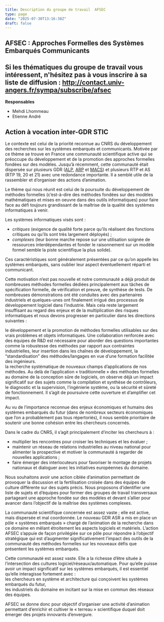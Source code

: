 ```yaml
---
title: Description du groupe de travail  AFSEC
type: page
date: "2025-07-30T13:16:38Z"
draft: false
---
```


## AFSEC : Approches Formelles des Systèmes Embarqués Communicants

## Si les thématiques du groupe de travail vous intéressent, n'hésitez pas à vous inscrire à sa liste de diffusion : <http://contact.univ-angers.fr/sympa/subscribe/afsec>

**Responsables**

  * Mehdi Lhommeau
  * Etienne André



## Action à vocation inter-GDR STIC

Le contexte est celui de la priorité reconnue au CNRS du développement des recherches sur les systèmes embarqués et communicants. Motivée par ce thème se trouve en France une communauté scientifique active qui se préoccupe du développement et de la promotion des approches formelles fondées sur des modèles. Jusqu’à récemment, cette communauté était dispersée sur plusieurs GDR ([ALP](http://www.liafa.jussieu.fr/~alp/), [ARP](http://www.arp.cnrs.fr/) et [MACS](http://www.univ-valenciennes.fr/GDR-MACS/)) et plusieurs RTP et AS (RTP 19, 20 et 21) avec une redondance importante. Il a semblé utile de la rassembler et d’organiser des actions d’animation.

Le thème qui nous réunit est celui de la poursuite du développement de méthodes formelles (c’est-à-dire des méthodes fondées sur des modèles mathématiques et mises en oeuvre dans des outils informatiques) pour faire face au défi toujours grandissant de la maîtrise de la qualité des systèmes informatiques à venir.

Les systèmes informatiques visés sont :

  * _critiques_ (exigence de qualité forte parce qu’ils réalisent des fonctions critiques ou qu’ils sont très largement déployés) ;
  * _complexes_ (leur bonne marche repose sur une utilisation soignée de ressources interdépendantes et fonder le raisonnement sur un modèle formel semble la piste scientifique la plus solide).



Ces caractéristiques sont généralement présentées par ce qu’on appelle les systèmes embarqués, sans oublier leur aspect éventuellement réparti et communicant.

Cette motivation n’est pas nouvelle et notre communauté a déjà produit de nombreuses méthodes formelles dédiées principalement aux tâches de spécification formelle, de vérification et preuve, de synthèse de tests. De nombreuses démonstrations ont été conduites avec des partenaires industriels et quelques-unes ont finalement irrigué des processus de développement logiciel dans l’industrie. Mais cela reste largement insuffisant au regard des enjeux et de la multiplication des risques informatiques et nous devons progresser en particulier dans les directions suivantes :

le développement et la promotion de méthodes formelles utilisables sur des vrais problèmes et objets informatiques. Une collaboration renforcée avec des équipes de R&D est nécessaire pour aborder des questions importantes comme la robustesse des méthodes par rapport aux contraintes industrielles, leur insertion dans les chaînes de développement, la “standardisation” des méthodes/langages en vue d’une formation facilitée des ingénieurs.  
la recherche systématique de nouveaux champs d’applications de nos méthodes. Au delà de l’application « traditionnelle » des méthodes formelles au domaine de la conception sûre de logiciels, on observe déjà un impact significatif sur des sujets comme la compilation et synthèse de contrôleurs, le diagnostic et la supervision, l’ingénierie système, ou la sécurité et sûreté de fonctionnement. Il s’agit de poursuivre cette ouverture et d’amplifier cet impact.

Au vu de l’importance reconnue des enjeux économiques et humains des systèmes embarqués du futur (dans de nombreux secteurs économiques que l’on a probablement pas tous répertoriés), il nous semble prioritaire de soutenir une bonne cohésion entre les chercheurs concernés.

Dans le cadre du CNRS, il s’agit principalement d’inciter les chercheurs à :

  * multiplier les rencontres pour croiser les techniques et les évaluer ;
  * maintenir un réseau de relations industrielles au niveau national pour alimenter la prospective et motiver la communauté à regarder de nouvelles applications ;
  * faire émerger des interlocuteurs pour favoriser le montage de projets nationaux et dialoguer avec les initiatives européennes du domaine.



Nous souhaitons avoir une action ciblée d’animation permettant de provoquer la discussion et la fertilisation croisée dans des équipes de culture différente sur des sujets précis. Nous proposons d’identifier une liste de sujets et d’équipes pour former des groupes de travail transversaux partageant une approche fondée sur des modèles et devant s’allier pour avancer dans l’objectif de la maîtrise des systèmes complexes.

La communauté scientifique concernée est assez vaste ; elle est active, mais dispersée et mal coordonnée. Le nouveau GDR ASR a mis en place un pôle « systèmes embarqués » chargé de l’animation de la recherche dans ce domaine en mêlant étroitement les aspects logiciels et matériels. L’action AFSEC s’appuie de façon privilégiée sur ce pôle pour répondre à l’objectif stratégique qui est d’augmenter significativement l’impact des outils de la communauté des méthodes formelles sur les nouveaux défis que présentent les systèmes embarqués.

Cette communauté est assez vaste. Elle a la richesse d’être située à l’intersection des cultures logiciel/réseaux/automatique. Pour qu’elle puisse avoir un impact significatif sur les systèmes embarqués, il est essentiel qu’elle interagisse fortement avec :  
les chercheurs en système et architecture qui conçoivent les systèmes embarqués du futur,  
les industriels du domaine en incitant sur la mise en commun des réseaux des équipes.

AFSEC se donne donc pour objectif d’organiser une activité d’animation permettant d’enrichir et cultiver le « terreau » scientifique duquel doit émerger des projets innovants d’envergure.
